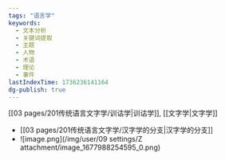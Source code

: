 ```yaml
---
tags: "语言学"
keywords:
  - 文本分析
  - 关键词提取
  - 主题
  - 人物
  - 术语
  - 理论
  - 事件
lastIndexTime: 1736236141164
dg-publish: true
---
```

[[03 pages/201传统语言文字学/训诂学\|训诂学]], [[文字学\|文字学]]

- [[03 pages/201传统语言文字学/汉字学的分支\|汉字学的分支]]
- ![image.png](/img/user/09 settings/Z attachment/image_1677988254595_0.png)